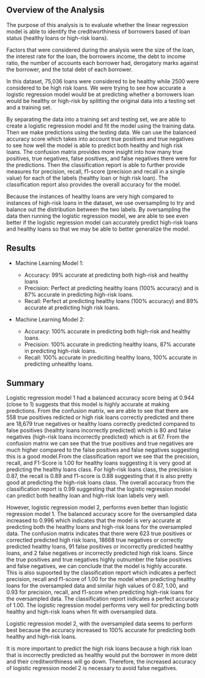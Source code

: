 
## Overview of the Analysis

The purpose of this analysis is to evaluate whether the linear regression model is able to identify the creditworthiness of borrowers based of loan status (healthy loans or high-risk loans).

Factors that were considered during the analysis were the size of the loan, the interest rate for the loan, the borrowers income, the debt to income ratio, the number of accounts each borrower had, derogatory marks against the borrower, and the total debt of each borrower.

In this dataset, 75,036 loans were considered to be healthy while 2500 were considered to be high risk loans. We were trying to see how accurate a logistic regression model would be at predicting whether a borrowers loan would be healthy or high-risk by splitting the original data into a testing set and a training set.

By separating the data into a training set and testing set, we are able to create a logistic regression model and fit the model using the training data. Then we make predictions using the testing data. We can use the balanced accuracy score which takes into account true positives and true negatives to see how well the model is able to predict both healthy and high risk loans. The confusion matrix provides more insight into how many true positives, true negatives, false positives, and false negatives there were for the predictions. Then the classification report is able to further provide measures for precision, recall, f1-score (precision and recall in a single value) for each of the labels (healthy loan or high risk loan). The classification report also provides the overall accuracy for the model.

Because the instances of healthy loans are very high compared to instances of high-risk loans in the dataset, we use oversampling to try and balance out the distribution between the two labels. By oversampling the data then running the logistic regression model, we are able to see even better if the logistic regression model can accurately predict high-risk loans and healthy loans so that we may be able to better generalize the model.


## Results

* Machine Learning Model 1:
  - Accuracy: 99% accurate at predicting both high-risk and healthy loans
  - Precision: Perfect at predicting healthy loans (100% accuracy) and is 87% accurate in predicting high-risk loans.
  - Recall: Perfect at predicting healthy loans (100% accuracy) and 89% accurate at predicting high risk loans.


* Machine Learning Model 2:
  - Accuracy: 100% accurate in predicting both high-risk and healthy loans.
  - Precision: 100% accurate in predicting healthy loans, 87% accurate in predicting high-risk loans.
  - Recall: 100% accurate in prediciting healthy loans, 100% accurate in predicting unhealthy loans.

## Summary

Logistic regression model 1 had a balanced accuracy score being at 0.944 (close to 1) suggests that this model is highly accurate at making predictions. From the confusion matrix, we are able to see that there are 558 true positives redicted or high risk loans correctly predicted and there are 18,679 true negatives or healthy loans correctly predicted compared to false positives (healhty loans incorrectly predicted) which is 80 and false negatives (high-risk loans incorrectly predicted) which is at 67. From the confusion matrix we can see that the true positives and true negatives are much higher compared to the false positives and false negatives suggesting this is a good model.From the classification report we see that the precision, recall, and F1-Score is 1.00 for healthy loans suggesting it is very good at predicting the healthy loans class. For high-risk loans class, the precision is 0.87, the recall is 0.89 and f1-score is 0.88 suggesting that it is also pretty good at predicting the high-risk loans class. The overall accuracy from the classification report is 0.99 suggesting that the logistic regression model can predict both healthy loan and high-risk loan labels very well. 

However, logistic regression model 2, performs even better than logistic regression model 1. The balanced accuracy score for the oversampled data increased to 0.996 which indicates that the model is very accurate at predicting both the healthy loans and high-risk loans for the oversampled data. The confusion matrix indicates that there were 623 true positives or correctled predicted high risk loans, 18668 true negatives or correctly predicted healthy loans, 91 false positives or incorrectly predicted healthy loans, and 2 false negatives or incorrectly predicted high risk loans. Since the true positives and true negatives highly outnumber the false positives and false negatives, we can conclude that the model is highly accurate. This is also supoorted by the classification report which indicates a perfect precision, recall and f1-score of 1.00 for the model when predicting healthy loans for the oversampled data and similar high values of 0.87, 1.00, and 0.93 for precision, recall, and f1-score when predicting high-risk loans for the oversampled data. The classification report indicates a perfect accuracy of 1.00. The logistic regression model performs very well for predicting both healthy and high-risk loans when fit with oversampled data. 

Logistic regression model 2, with the oversampled data seems to perform best because the accuracy increased to 100% accurate for predicting both healthy and high-risk loans.

It is more important to predict the high risk loans because a high risk loan that is incorrectly predicted as healthy would put the borrower in more debt and their creditworthiness will go down. Therefore, the increased accuracy of logistic regression model 2 is necessary to avoid false negatives.


